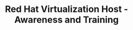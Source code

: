 ---
permalink: /product-documents/rhvh/nist-800-53/at/
layout: control_family
title: Red Hat Virtualization Host - Awareness and Training
category: Product Documents
lead: |
  Control responses for NIST 800-53 rev4.
subnav:
  data: components.rhvh.satisfies
  href: ['#%', control_key]
  text: control_key
product_info:
  name: Red Hat Virtualization Host
  opencontrol_component: rhvh
  control_family_shorthand: AT
---